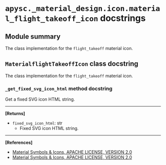# `apysc._material_design.icon.material_flight_takeoff_icon` docstrings

## Module summary

The class implementation for the `flight_takeoff` material icon.

## `MaterialflightTakeoffIcon` class docstring

The class implementation for the `flight_takeoff` material icon.

### `_get_fixed_svg_icon_html` method docstring

Get a fixed SVG icon HTML string.<hr>

**[Returns]**

- `fixed_svg_icon_html`: str
  - Fixed SVG icon HTML string.

<hr>

**[References]**

- [Material Symbols & Icons, APACHE LICENSE, VERSION 2.0](https://fonts.google.com/icons?icon.size=24&icon.color=%23e8eaed)
- [Material Symbols & Icons, APACHE LICENSE, VERSION 2.0](https://www.apache.org/licenses/LICENSE-2.0.html)